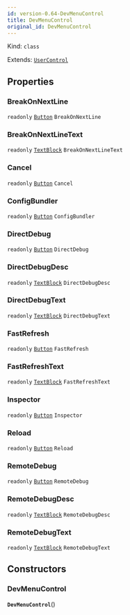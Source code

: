 ```yaml
---
id: version-0.64-DevMenuControl
title: DevMenuControl
original_id: DevMenuControl
---
```


Kind: `class`

Extends: [`UserControl`](https://docs.microsoft.com/uwp/api/Windows.UI.Xaml.Controls.UserControl)



## Properties
### BreakOnNextLine
`readonly`  [`Button`](https://docs.microsoft.com/uwp/api/Windows.UI.Xaml.Controls.Button) `BreakOnNextLine`

### BreakOnNextLineText
`readonly`  [`TextBlock`](https://docs.microsoft.com/uwp/api/Windows.UI.Xaml.Controls.TextBlock) `BreakOnNextLineText`

### Cancel
`readonly`  [`Button`](https://docs.microsoft.com/uwp/api/Windows.UI.Xaml.Controls.Button) `Cancel`

### ConfigBundler
`readonly`  [`Button`](https://docs.microsoft.com/uwp/api/Windows.UI.Xaml.Controls.Button) `ConfigBundler`

### DirectDebug
`readonly`  [`Button`](https://docs.microsoft.com/uwp/api/Windows.UI.Xaml.Controls.Button) `DirectDebug`

### DirectDebugDesc
`readonly`  [`TextBlock`](https://docs.microsoft.com/uwp/api/Windows.UI.Xaml.Controls.TextBlock) `DirectDebugDesc`

### DirectDebugText
`readonly`  [`TextBlock`](https://docs.microsoft.com/uwp/api/Windows.UI.Xaml.Controls.TextBlock) `DirectDebugText`

### FastRefresh
`readonly`  [`Button`](https://docs.microsoft.com/uwp/api/Windows.UI.Xaml.Controls.Button) `FastRefresh`

### FastRefreshText
`readonly`  [`TextBlock`](https://docs.microsoft.com/uwp/api/Windows.UI.Xaml.Controls.TextBlock) `FastRefreshText`

### Inspector
`readonly`  [`Button`](https://docs.microsoft.com/uwp/api/Windows.UI.Xaml.Controls.Button) `Inspector`

### Reload
`readonly`  [`Button`](https://docs.microsoft.com/uwp/api/Windows.UI.Xaml.Controls.Button) `Reload`

### RemoteDebug
`readonly`  [`Button`](https://docs.microsoft.com/uwp/api/Windows.UI.Xaml.Controls.Button) `RemoteDebug`

### RemoteDebugDesc
`readonly`  [`TextBlock`](https://docs.microsoft.com/uwp/api/Windows.UI.Xaml.Controls.TextBlock) `RemoteDebugDesc`

### RemoteDebugText
`readonly`  [`TextBlock`](https://docs.microsoft.com/uwp/api/Windows.UI.Xaml.Controls.TextBlock) `RemoteDebugText`


## Constructors
### DevMenuControl
 **`DevMenuControl`**()





